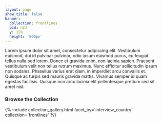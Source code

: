```yaml
---
layout: page
show_title: false
banner:
  collection: frontlines
  pid: n23
  y: 15%
  height: '500px'
---
```




Lorem ipsum dolor sit amet, consectetur adipiscing elit. Vestibulum euismod, dui id pulvinar pulvinar, odio ipsum euismod purus, eu feugiat tellus nulla sed lorem. Donec et gravida enim, non lacinia sapien. Praesent vestibulum velit non tellus rutrum maximus. Nunc efficitur sollicitudin ipsum non sodales. Phasellus varius erat diam, in imperdiet arcu convallis et. Quisque ac turpis sed mauris gravida mattis. Vivamus semper id quam egestas facilisis. Quisque non arcu lacinia elit pellentesque pretium sed sit amet nisl.


### Browse the Collection

{% include collection_gallery.html facet_by='interview_country' collection='frontlines' %}
